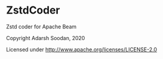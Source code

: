 # ZstdCoder
Zstd coder for Apache Beam


Copyright Adarsh Soodan, 2020

Licensed under http://www.apache.org/licenses/LICENSE-2.0
